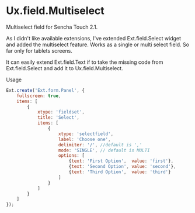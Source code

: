 Ux.field.Multiselect
====================

Multiselect field for Sencha Touch 2.1.

As I didn't like available extensions, I've extended Ext.field.Select widget and added the multiselect feature.  Works as a single or multi select field. So far only for tablets screens. 

It can easily extend Ext.field.Text if to take the missing code from Ext.field.Select and add it to Ux.field.Multiselect.

Usage
```javascript
Ext.create('Ext.form.Panel', {
    fullscreen: true,
    items: [
        {
            xtype: 'fieldset',
            title: 'Select',
            items: [
                {
                    xtype: 'selectfield',
                    label: 'Choose one',
                    delimiter: '/', //default is ','
                    mode: 'SINGLE', // default is MULTI
                    options: [
                        {text: 'First Option',  value: 'first'},
                        {text: 'Second Option', value: 'second'},
                        {text: 'Third Option',  value: 'third'}
                    ]
                }
            ]
        }
    ]
});
```
